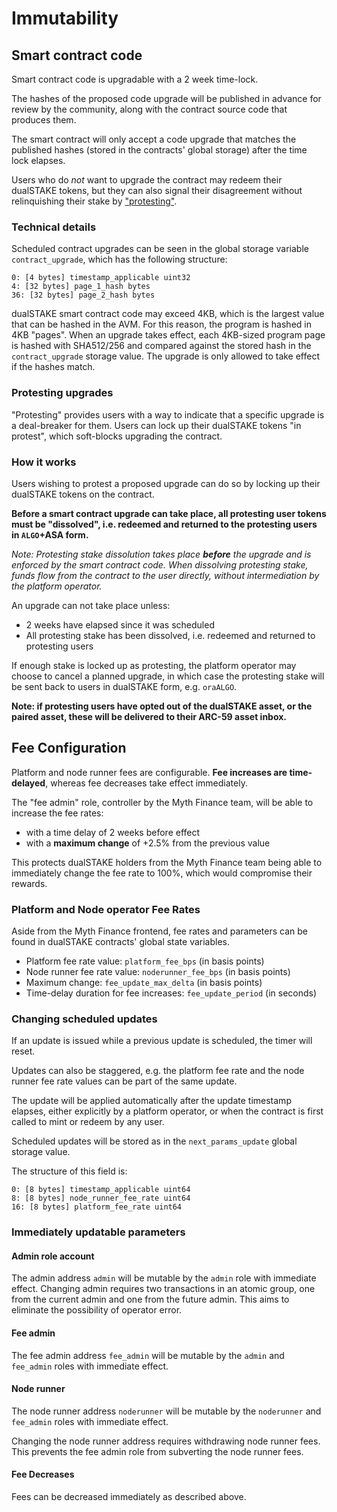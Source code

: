 # Immutability

## Smart contract code

Smart contract code is upgradable with a 2 week time-lock.

The hashes of the proposed code upgrade will be published in advance for review by the community, along with the contract source code that produces them.

The smart contract will only accept a code upgrade that matches the published hashes (stored in the contracts' global storage) after the time lock elapses.

Users who do _not_ want to upgrade the contract may redeem their dualSTAKE tokens, but they can also signal their disagreement without relinquishing their stake by ["protesting"](#protesting-upgrades).

### Technical details 

Scheduled contract upgrades can be seen in the global storage variable `contract_upgrade`, which has the following structure:

```
0: [4 bytes] timestamp_applicable uint32
4: [32 bytes] page_1_hash bytes
36: [32 bytes] page_2_hash bytes
```

dualSTAKE smart contract code may exceed 4KB, which is the largest value that can be hashed in the AVM. For this reason, the program is hashed in 4KB "pages". When an upgrade takes effect, each 4KB-sized program page is hashed with SHA512/256 and compared against the stored hash in the `contract_upgrade` storage value. The upgrade is only allowed to take effect if the hashes match.

### Protesting upgrades

"Protesting" provides users with a way to indicate that a specific upgrade is a deal-breaker for them. Users can lock up their dualSTAKE tokens "in protest", which soft-blocks upgrading the contract.

### How it works

Users wishing to protest a proposed upgrade can do so by locking up their dualSTAKE tokens on the contract.

**Before a smart contract upgrade can take place, all protesting user tokens must be "dissolved", i.e. redeemed and returned to the protesting users in `ALGO`+ASA form.**

_Note: Protesting stake dissolution takes place **before** the upgrade and is enforced by the smart contract code. When dissolving protesting stake, funds flow from the contract to the user directly, without intermediation by the platform operator._

An upgrade can not take place unless:

- 2 weeks have elapsed since it was scheduled
- All protesting stake has been dissolved, i.e. redeemed and returned to protesting users

If enough stake is locked up as protesting, the platform operator may choose to cancel a planned upgrade, in which case the protesting stake will be sent back to users in dualSTAKE form, e.g. `oraALGO`.

**Note: if protesting users have opted out of the dualSTAKE asset, or the paired asset, these will be delivered to their ARC-59 asset inbox.**

## Fee Configuration

Platform and node runner fees are configurable. **Fee increases are time-delayed**, whereas fee decreases take effect immediately.

The "fee admin" role, controller by the Myth Finance team, will be able to increase the fee rates:

- with a time delay of 2 weeks before effect
- with a **maximum change** of +2.5% from the previous value

This protects dualSTAKE holders from the Myth Finance team being able to immediately change the fee rate to 100%, which would compromise their rewards.

### Platform and Node operator Fee Rates

Aside from the Myth Finance frontend, fee rates and parameters can be found in dualSTAKE contracts' global state variables.

- Platform fee rate value: `platform_fee_bps` (in basis points)
- Node runner fee rate value: `noderunner_fee_bps` (in basis points)
- Maximum change: `fee_update_max_delta` (in basis points)
- Time-delay duration for fee increases: `fee_update_period` (in seconds)

### Changing scheduled updates

If an update is issued while a previous update is scheduled, the timer will reset.

Updates can also be staggered, e.g. the platform fee rate and the node runner fee rate values can be part of the same update.

The update will be applied automatically after the update timestamp elapses, either explicitly by a platform operator, or when the contract is first called to mint or redeem by any user.

Scheduled updates will be stored as in the `next_params_update` global storage value.

The structure of this field is:

```
0: [8 bytes] timestamp_applicable uint64
8: [8 bytes] node_runner_fee_rate uint64
16: [8 bytes] platform_fee_rate uint64
```
### Immediately updatable parameters

#### Admin role account

The admin address `admin` will be mutable by the `admin` role with immediate effect. Changing admin requires two transactions in an atomic group, one from the current admin and one from the future admin. This aims to eliminate the possibility of operator error.

#### Fee admin

The fee admin address `fee_admin` will be mutable by the `admin` and `fee_admin` roles with immediate effect.

#### Node runner

The node runner address `noderunner` will be mutable by the `noderunner` and `fee_admin` roles with immediate effect.

Changing the node runner address requires withdrawing node runner fees. This prevents the fee admin role from subverting the node runner fees.

#### Fee Decreases

Fees can be decreased immediately as described above.
